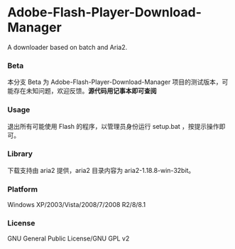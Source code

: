 ﻿Adobe-Flash-Player-Download-Manager
=====
A downloader based on batch and Aria2.

### Beta
本分支 Beta 为 Adobe-Flash-Player-Download-Manager 项目的测试版本，可能存在未知问题，欢迎反馈。**源代码用记事本即可查阅**

### Usage
退出所有可能使用 Flash 的程序，以管理员身份运行 setup.bat ，按提示操作即可。

### Library
下载支持由 aria2 提供，aria2 目录内容为 aria2-1.18.8-win-32bit。

### Platform
Windows XP/2003/Vista/2008/7/2008 R2/8/8.1

### License
GNU General Public License/GNU GPL v2
